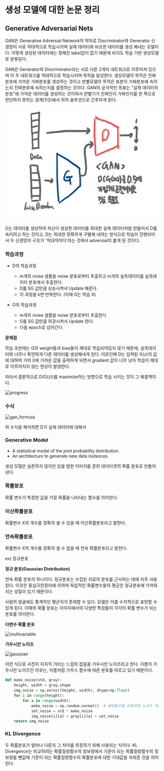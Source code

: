 # 생성 모델에 대한 논문 정리

## Generative Adversarial Nets

GAN은 Generative Adversial Network의 약자로 Discriminator와 Generator 신경망이 서로 적대적으로 학습시키며 실제 데이터와 비슷한 데이터를 생성 해내는 모델이다. 이렇게 생성된 데이터에는 정해진 label값이 없기 때문에 비지도 학습 기반 생성모델로 분류된다.

GAN은 Generator와 Discriminator라는 서로 다른 2개의 네트워크로 이루어져 있으며 이 두 네트워크를 적대적으로 학습시키며 목적을 달성한다. 생성모델의 목적은 진짜 분포에 가까운 가짜분포를 생성하는 것이고 판별모델의 목적은 표본이 가짜분포에 속하는지 진짜분포에 속하는지를 결정하는 것이다. GAN의 궁극적인 목표는 "실제 데이터의 분포"에 가까운 데이터를 생성하는 것이여서 판별기가 진짜인지 가짜인지를 한 쪽으로 판단하지 못하는 경계(1/2)에서 최적 솔루션으로 간주하게 된다.

![im](./docs/gan-structure.jpeg)

G는 데이터를 생성하여 자신이 생성한 데이터를 최대한 실제 데이터처럼 만들어서 D를 속이려고 하는 것이고, D는 최대한 정확하게 구별해 내려는 방식으로 학습이 진행되어서 두 신경망의 구조가 '적대적이다'라는 것에서 adversial이 붙게 된 것이다.

### 학습과정

-   D의 학습과정

    -   m개의 noise 샘플을 noise 분포로부터 추출하고 m개의 실측데이터를 실측데이터 분포에서 추출한다.
    -   D를 SG 값만큼 상승시켜서 Update 해준다.
    -   이 과정을 k번 반복한다. (이때 G는 학습 X)

-   G의 학습과정
    -   m개의 noise 샘플을 noise 분포로부터 추출한다.
    -   G를 SG 값만큼 하강시켜서 Update 한다.
    -   다음 epoch로 넘어간다.

<strong>문제점</strong>

학습 초반에는 G의 weight들과 bias들이 제대로 학습되어있지 않기 때문에, 실측데이터와 너무나 확연하게 다른 데이터를 생성해내게 된다. 이로인해 D는 입력된 G(z)의 값에 대하여 거의 0에 가까운 값을 출력하게 되면서 gradient 값이 너무 낮아 학습이 제대로 이루어지지 않는 현상이 발생한다.

따라서 결론적으로 D(G(z))를 maximize하는 방향으로 학습 시키는 것이 그 해결책이다.

![progress](https://img1.daumcdn.net/thumb/R1280x0/?scode=mtistory2&fname=https%3A%2F%2Ft1.daumcdn.net%2Fcfile%2Ftistory%2F9916313C5AAEB6CB1B)

### 수식

![gan_formula](https://t1.daumcdn.net/cfile/tistory/995E00345AAE7B6401)

위 수식을 해석하면 D가 실제 데이터에 대해서

### Generative Model

-   A statistical model of the joint probability distribution
-   An architecture to generate new data instances

생성 모델은 실존하지 않지만 있을 법한 이미지를 훈련 데이터셋의 확률 분포로 만들어낸다.

### 확률분포

확률 변수가 특정한 값을 가질 확률을 나타내는 함수를 의미한다.

### 이산확률분포

확률변수 X의 개수를 정확히 셀 수 있을 때 이산확률분포라고 말한다.

### 연속확률분포

확률변수 X의 개수를 정확히 셀 수 없을 때 연속 확률분포라고 말한다.

ex) 정규분포

<strong>정규 분포(Gaussian Distribution)</strong>

연속 확률 분포의 하나이다. 정규분포는 수집된 자료의 분포를 근사하는 데에 자주 사용된다. 이것은 중심극한정리에 의하여 독립적인 확률변수들의 평균은 정규분포에 가까워지는 성질이 있기 때문이다.

사람의 얼굴에도 통계적인 평균치가 존재할 수 있다. 모델은 이를 수치적으로 표현할 수 있게 된다. 이때의 확률 분포는 이미지에서의 다양한 특징들이 각각의 확률 변수가 되는 분포를 의미한다.

<strong>다변수 확률 분포</strong>

![multivariable](https://upload.wikimedia.org/wikipedia/commons/thumb/5/57/Multivariate_Gaussian.png/330px-Multivariate_Gaussian.png)

<strong>가우시안 노이즈</strong>

![gaussian](https://img1.daumcdn.net/thumb/R1280x0/?scode=mtistory2&fname=https%3A%2F%2Fblog.kakaocdn.net%2Fdn%2FCbW0g%2FbtqN005Ge5Y%2FkUVZpwTKpdhOETVC94CAkK%2Fimg.png)

이런 식으로 사진이 지지직 거리는 느낌의 잡음을 가우시안 노이즈라고 한다. 이름이 가우시안 노이즈인 이유는, 이름처럼 가우스 함수에 따른 분포를 따르고 있기 때문이다.

```python
def make_noise(std, gray):
    height, width = gray.shape
    img_noise = np.zeros((height, width), dtype=np.float)
    for i in range(height):
        for a in range(width):
            make_noise = np.random.normal()  # 랜덤함수를 이용하여 노이즈 적용
            set_noise = std * make_noise
            img_noise[i][a] = gray[i][a] + set_noise
    return img_noise
```

### KL Divergence

두 확률분포가 얼마나 다른지 그 차이를 측정하기 위해 사용되는 식이다. KL Divergence는 비교하려는 확률질량함수의 정보량에서 기준이 되는 확률질량함수의 정보량을 뺀값에 기준이 되는 확률질량함수의 확률분포에 대한 기대값을 씌워준 것을 의미한다.
